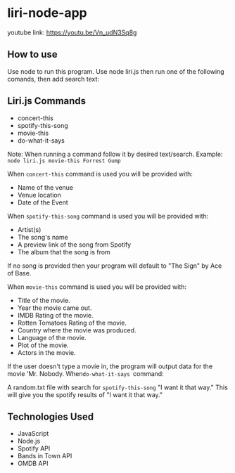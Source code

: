 # liri-node-app

youtube link: https://youtu.be/Vn_udN3Sq8g

## How to use
Use node to run this program. Use node liri.js then run one of the following comands, then add search text:

## Liri.js Commands
* concert-this
* spotify-this-song
* movie-this
* do-what-it-says

Note: When running a command follow it by desired text/search.
Example: `node liri.js movie-this Forrest Gump`

When `concert-this` command is used you will be provided with:
- Name of the venue
- Venue location
- Date of the Event

When `spotify-this-song` command is used you will be provided with:
- Artist(s)
- The song's name
- A preview link of the song from Spotify
- The album that the song is from

If no song is provided then your program will default to "The Sign" by Ace of Base.

When `movie-this` command is used you will be provided with:
- Title of the movie.
- Year the movie came out.
- IMDB Rating of the movie.
- Rotten Tomatoes Rating of the movie.
- Country where the movie was produced.
- Language of the movie.
- Plot of the movie.
- Actors in the movie.

If the user doesn't type a movie in, the program will output data for the movie 'Mr. Nobody.
When`do-what-it-says `command:

A random.txt file with search for `spotify-this-song` "I want it that way." This will give you the spotify results of "I want it that way."

## Technologies Used
- JavaScript
- Node.js
- Spotify API
- Bands in Town API
- OMDB API
